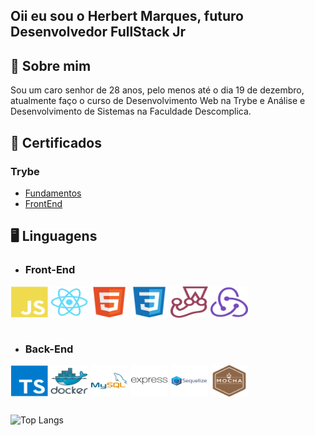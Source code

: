 ## Oii eu sou o Herbert Marques, futuro Desenvolvedor FullStack Jr 

## 💬 Sobre mim 

Sou um caro senhor de 28 anos, pelo menos até o dia 19 de dezembro, atualmente faço o curso de Desenvolvimento Web na Trybe e Análise e Desenvolvimento de Sistemas na Faculdade Descomplica. 
 
 ## 🌱 Certificados

### **Trybe**
* [Fundamentos](https://www.credential.net/5ed316ba-5054-45be-8949-d9d6ab6ecbbb#gs.3fsdcc)
* [FrontEnd](https://www.credential.net/5cf890d0-3468-49a6-85e7-3a5209d765c9#gs.3fsduo)

## 🖥️ Linguagens

* ### **Front-End**
<div style="display: inline_block">
  <img align="center" alt="Hebert-Js" height="50" width="60" src="https://raw.githubusercontent.com/devicons/devicon/master/icons/javascript/javascript-plain.svg">
  <img align="center" alt="Hebert-React" height="50" width="60" src="https://raw.githubusercontent.com/devicons/devicon/master/icons/react/react-original.svg">
  <img align="center" alt="Hebert-HTML" height="50" width="60" src="https://raw.githubusercontent.com/devicons/devicon/master/icons/html5/html5-original.svg">
  <img align="center" alt="Hebert-CSS" height="50" width="60" src="https://raw.githubusercontent.com/devicons/devicon/master/icons/css3/css3-original.svg">
  <img align="center" alt="Hebert-Jest" height="50" width="60" src="https://raw.githubusercontent.com/devicons/devicon/master/icons/jest/jest-plain.svg">
   <img align="center" alt="Hebert-Redux" height="50" width="60" src="https://raw.githubusercontent.com/devicons/devicon/master/icons/redux/redux-original.svg">
</div><br>


* ### **Back-End**
<div style='display: inline_block'>
  <img align="center" alt="Hebert-Ts" height="50" width="60" src="https://raw.githubusercontent.com/devicons/devicon/master/icons/typescript/typescript-plain.svg">
  <img align="center" alt="Hebert-Docker" height="50" width="60" src="https://raw.githubusercontent.com/devicons/devicon/master/icons/docker/docker-original-wordmark.svg">
  <img align="center" alt="Hebert-MySQL" height="50" width="60" src="https://raw.githubusercontent.com/devicons/devicon/master/icons/mysql/mysql-original-wordmark.svg">
  <img align="center" alt="Hebert-Express" height="50" width="60" src="https://raw.githubusercontent.com/devicons/devicon/master/icons/express/express-original-wordmark.svg">
  <img align="center" alt="Hebert-Sequelize" height="50" width="60" src="https://raw.githubusercontent.com/devicons/devicon/master/icons/sequelize/sequelize-original-wordmark.svg">
  <img align="center" alt="Hebert-Mocha" height="50" width="60" src="https://raw.githubusercontent.com/devicons/devicon/master/icons/mocha/mocha-plain.svg">
</div>

##

![Top Langs](https://github-readme-stats.vercel.app/api/top-langs/?username=herbertMarques&layout=compact)
